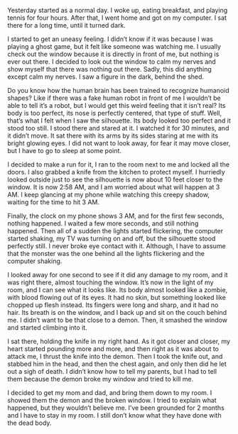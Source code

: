 Yesterday started as a normal day. I woke up, eating breakfast, and playing tennis for four hours. After that, I went home and got on my computer. I sat there for a long time, until it turned dark.

I started to get an uneasy feeling. I didn’t know if it was because I was playing a ghost game, but it felt like someone was watching me. I usually check out the window because it is directly in front of me, but nothing is ever out there. I decided to look out the window to calm my nerves and show myself that there was nothing out there. Sadly, this did anything except calm my nerves. I saw a figure in the dark, behind the shed.

Do you know how the human brain has been trained to recognize humanoid shapes? Like if there was a fake human robot in front of me I wouldn’t be able to tell it’s a robot, but I would get this weird feeling that it isn’t real? Its body is too perfect, its nose is perfectly centered, that type of stuff. Well, that’s what I felt when I saw the silhouette. Its body looked too perfect and it stood too still. I stood there and stared at it. I watched it for 30 minutes, and it didn’t move. It sat there with its arms by its sides staring at me with its bright glowing eyes. I did not want to look away, for fear it may move closer, but I have to go to sleep at some point.

I decided to make a run for it, I ran to the room next to me and locked all the doors. I also grabbed a knife from the kitchen to protect myself. I hurriedly looked outside just to see the silhouette is now about 10 feet closer to the window. It is now 2:58 AM, and I am worried about what will happen at 3 AM. I keep glancing at my phone while watching this creepy shadow, waiting for the time to hit 3 AM.

Finally, the clock on my phone shows 3 AM, and for the first few seconds, nothing happened. I waited a few more seconds, and still nothing happened. Then all of a sudden the lights started flickering, the computer started shaking, my TV was turning on and off, but the silhouette stood perfectly still. I never broke eye contact with it. Although, I have to assume that the monster was the one behind all the lights flickering and the computer shaking.

I looked away for one second to see if it did any damage to my room, and it was right there, almost touching the window. It’s now in the light of my room, and I can see what it looks like. Its body almost looked like a zombie, with blood flowing out of its eyes. It had no skin, but something looked like chopped up flesh instead. Its fingers were long and sharp, and it had no hair. Its breath is on the window, and I back up and sit on the couch behind me. I didn’t want to be that close to a demon. Then, it smashed the window and started climbing into it.

I sat there, holding the knife in my right hand. As it got closer and closer, my heart started pounding more and more, and then right as it was about to attack me, I thrust the knife into the demon. Then I took the knife out, and stabbed him in the head, and then the chest again, and only then did he let out a sigh of death. I didn’t know how to tell my parents, but I had to tell them because the demon broke my window and tried to kill me.

I decided to get my mom and dad, and bring them down to my room. I showed them the demon and the broken window. I tried to explain what happened, but they wouldn’t believe me. I’ve been grounded for 2 months and I have to stay in my room. I still don’t know what they have done with the dead body.